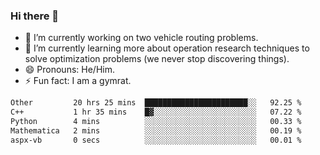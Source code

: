 ### Hi there 👋

- 🔭 I’m currently working on two vehicle routing problems.
- 🌱 I’m currently learning more about operation research techniques to solve optimization problems (we never stop discovering things).
- 😄 Pronouns: He/Him.
- ⚡ Fun fact: I am a gymrat.

<!-- - 📫 How to reach me: [oscarale930719@gmail.com](mailto:oscarale930719@gmail.com) -->

<!--
**oscaralejandro1907/oscaralejandro1907** is a ✨ _special_ ✨ repository because its `README.md` (this file) appears on your GitHub profile.

Here are some ideas to get you started:

- 🔭 I’m currently working on ...
- 🌱 I’m currently learning ...
- 👯 I’m looking to collaborate on ...
- 🤔 I’m looking for help with ...
- 💬 Ask me about ...
- 📫 How to reach me: ...
- 😄 Pronouns: ...
- ⚡ Fun fact: ...
-->

<!--START_SECTION:waka-->

```txt
Other         20 hrs 25 mins  ███████████████████████░░   92.25 %
C++           1 hr 35 mins    █▓░░░░░░░░░░░░░░░░░░░░░░░   07.22 %
Python        4 mins          ░░░░░░░░░░░░░░░░░░░░░░░░░   00.33 %
Mathematica   2 mins          ░░░░░░░░░░░░░░░░░░░░░░░░░   00.19 %
aspx-vb       0 secs          ░░░░░░░░░░░░░░░░░░░░░░░░░   00.01 %
```

<!--END_SECTION:waka-->
